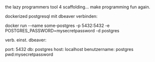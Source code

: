 the lazy programmers tool 4 scaffolding... make programming fun again.

dockerized postgresql mit dbeaver verbinden:

docker run --name some-postgres -p 5432:5432 -e POSTGRES_PASSWORD=mysecretpassword -d postgres

verb. einst. dbeaver: 

port: 5432
db: postgres
host: localhost
benutzername: postgres
pwd:mysecretpassword

